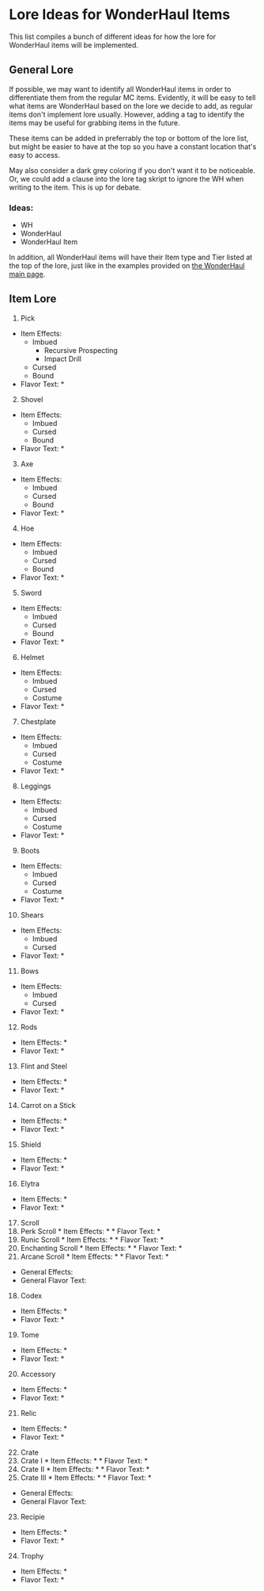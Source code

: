 # Lore Ideas for WonderHaul Items

This list compiles a bunch of different ideas for how the lore for WonderHaul items will be implemented.

## General Lore

If possible, we may want to identify all WonderHaul items in order to differentiate them from the regular MC items. Evidently, it will be easy to tell what items are WonderHaul based on the lore we decide to add, as regular items don't implement lore usually. However, adding a tag to identify the items may be useful for grabbing items in the future.

These items can be added in preferrably the top or bottom of the lore list, but might be easier to have at the top so you have a constant location that's easy to access. 

May also consider a dark grey coloring if you don't want it to be noticeable. Or, we could add a clause into the lore tag skript to ignore the WH when writing to the item. This is up for debate. 

### Ideas:
* WH 
* WonderHaul
* WonderHaul Item

In addition, all WonderHaul items will have their Item type and Tier listed at the top of the lore, just like in the examples provided on [the WonderHaul main page](https://winterbear.github.io/Legioncraft-Wiki/wonderhaul.html).

## Item Lore

1. Pick
  * Item Effects:
    * Imbued
      * Recursive Prospecting
      * Impact Drill
    * Cursed
    * Bound
  * Flavor Text:
    * 
    
2. Shovel
  * Item Effects:
    * Imbued
    * Cursed
    * Bound
  * Flavor Text:
    * 
    
3. Axe
  * Item Effects:
    * Imbued
    * Cursed
    * Bound
  * Flavor Text:
    * 
4. Hoe
  * Item Effects:
    * Imbued
    * Cursed
    * Bound
  * Flavor Text:
    * 
5. Sword
  * Item Effects:
    * Imbued
    * Cursed
    * Bound
  * Flavor Text:
    * 
6. Helmet
  * Item Effects:
    * Imbued
    * Cursed
    * Costume
  * Flavor Text:
    * 
7. Chestplate
  * Item Effects:
    * Imbued
    * Cursed
    * Costume
  * Flavor Text:
    * 
8. Leggings
  * Item Effects:
    * Imbued
    * Cursed
    * Costume
  * Flavor Text:
    * 
9. Boots
  * Item Effects:
    * Imbued
    * Cursed
    * Costume
  * Flavor Text:
    * 
10. Shears
  * Item Effects:
    * Imbued
    * Cursed
  * Flavor Text:
    * 
11. Bows
  * Item Effects:
    * Imbued
    * Cursed
  * Flavor Text:
    * 
12. Rods
  * Item Effects:
    * 
  * Flavor Text:
    * 
13. Flint and Steel
  * Item Effects:
    * 
  * Flavor Text:
    * 
14. Carrot on a Stick
  * Item Effects:
    * 
  * Flavor Text:
    * 
15. Shield
  * Item Effects:
    * 
  * Flavor Text:
    * 
16. Elytra
  * Item Effects:
    * 
  * Flavor Text:
    * 
17. Scroll
  1. Perk Scroll
    * Item Effects:
      * 
    * Flavor Text:
      * 
  2. Runic Scroll
    * Item Effects:
      * 
    * Flavor Text:
      * 
  3. Enchanting Scroll
    * Item Effects:
      * 
    * Flavor Text:
      * 
  4. Arcane Scroll
    * Item Effects:
      * 
    * Flavor Text:
      * 
  * General Effects:
  * General Flavor Text:
18. Codex
  * Item Effects:
    * 
  * Flavor Text:
    * 
19. Tome
  * Item Effects:
    * 
  * Flavor Text:
    * 
20. Accessory
  * Item Effects:
    * 
  * Flavor Text:
    * 
21. Relic
  * Item Effects:
    * 
  * Flavor Text:
    * 
22. Crate
  1. Crate I
    * Item Effects:
      * 
    * Flavor Text:
      * 
  2. Crate II
    * Item Effects:
      * 
    * Flavor Text:
      * 
  3. Crate III
    * Item Effects:
      * 
    * Flavor Text:
      * 
  * General Effects:
  * General Flavor Text:
23. Recipie
  * Item Effects:
    * 
  * Flavor Text:
    * 
24. Trophy
  * Item Effects:
    * 
  * Flavor Text:
    * 
